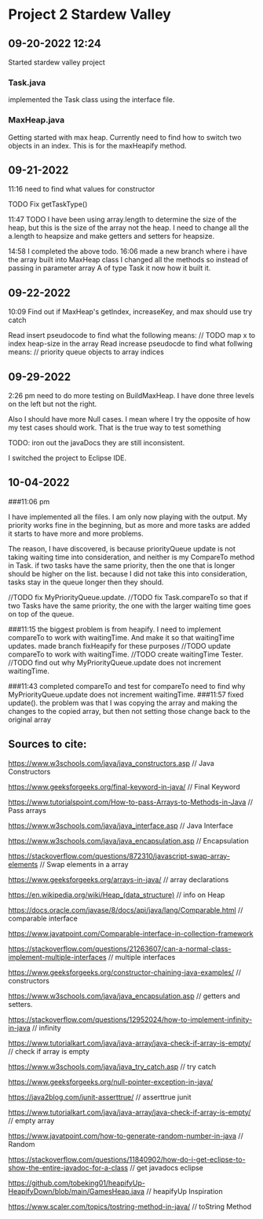 # Project 2 Stardew Valley
## 09-20-2022 12:24
Started stardew valley project
### Task.java
implemented the Task class using the interface file.

### MaxHeap.java
Getting started with max heap.
Currently need to find how to switch two objects in an index. 
This is for the maxHeapify method.

## 09-21-2022
11:16
need to find what values for constructor

TODO Fix getTaskType()

11:47
TODO I have been using array.length to determine the size
of the heap, but this is the size of the array not the heap.
I need to change all the a.length to heapsize
and make getters and setters for heapsize.

14:58
I completed the above todo.
16:06
made a new branch where i have the array built into MaxHeap class
I changed all the methods so instead of passing in parameter array A
of type Task it now how it built it.

## 09-22-2022
10:09
Find out if MaxHeap's getIndex, increaseKey, and max should use try catch
         
Read insert pseudocode to find what the following means:
    // TODO map x to index heap-size in the array
Read increase pseudocde to find what follwing means:
    // priority queue objects to array indices

## 09-29-2022
2:26 pm
need to do more testing on BuildMaxHeap. I have done three levels on the left
but not the right.

Also I should have more Null cases. I mean where I try the opposite
of how my test cases should work. That is the true way to test something

TODO: iron out the javaDocs they are still inconsistent.

I switched the project to Eclipse IDE. 

## 10-04-2022
###11:06 pm

I have implemented all the files. I am only now playing with the output.
My priority works fine in the beginning, but as more and more tasks are
added it starts to have more and more problems.

The reason, I have discovered, is because priorityQueue update is not taking waiting time into
consideration, and neither is my CompareTo method in Task. if two tasks have the same
priority, then the one that is longer should be higher on the list. because I did not take
this into consideration, tasks stay in the queue longer then they should. 

//TODO fix MyPriorityQueue.update.
//TODO fix Task.compareTo so that if two Tasks have the same priority, the one
with the larger waiting time goes on top of the queue.

###11:15
the biggest problem is from heapify. I need to implement
compareTo to work with waitingTime. And make it so that waitingTime updates.
made branch fixHeapify for these purposes
//TODO update compareTo to work with waitingTime.
//TODO create waitingTime Tester.
//TODO find out why MyPriorityQueue.update does not
increment waitingTime.

###11:43
completed compareTo and test for compareTo
need to find why MyPriorityQueue.update does not 
increment waitingTime.
###11:57
fixed update(). the problem was that I was copying the array
and making the changes to the copied array, but then not
setting those change back to the original array
## Sources to cite:
https://www.w3schools.com/java/java_constructors.asp // Java Constructors

https://www.geeksforgeeks.org/final-keyword-in-java/ // Final Keyword

https://www.tutorialspoint.com/How-to-pass-Arrays-to-Methods-in-Java // Pass arrays

https://www.w3schools.com/java/java_interface.asp // Java Interface

https://www.w3schools.com/java/java_encapsulation.asp // Encapsulation

https://stackoverflow.com/questions/872310/javascript-swap-array-elements // Swap elements in a array

https://www.geeksforgeeks.org/arrays-in-java/ // array declarations

https://en.wikipedia.org/wiki/Heap_(data_structure) // info on Heap

https://docs.oracle.com/javase/8/docs/api/java/lang/Comparable.html // comparable interface

https://www.javatpoint.com/Comparable-interface-in-collection-framework

https://stackoverflow.com/questions/21263607/can-a-normal-class-implement-multiple-interfaces // multiple interfaces

https://www.geeksforgeeks.org/constructor-chaining-java-examples/ // constructors

https://www.w3schools.com/java/java_encapsulation.asp // getters and setters.

https://stackoverflow.com/questions/12952024/how-to-implement-infinity-in-java // infinity

https://www.tutorialkart.com/java/java-array/java-check-if-array-is-empty/ // check if array is empty

https://www.w3schools.com/java/java_try_catch.asp // try catch

https://www.geeksforgeeks.org/null-pointer-exception-in-java/

https://java2blog.com/junit-asserttrue/ // asserttrue junit

https://www.tutorialkart.com/java/java-array/java-check-if-array-is-empty/ // empty array

https://www.javatpoint.com/how-to-generate-random-number-in-java // Random

https://stackoverflow.com/questions/11840902/how-do-i-get-eclipse-to-show-the-entire-javadoc-for-a-class // get javadocs eclipse

https://github.com/tobeking01/heapifyUp-HeapifyDown/blob/main/GamesHeap.java // heapifyUp Inspiration

https://www.scaler.com/topics/tostring-method-in-java/ // toString Method